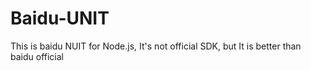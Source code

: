 # Baidu-UNIT
This is baidu NUIT for Node.js, It's not official SDK, but It is better than baidu official
